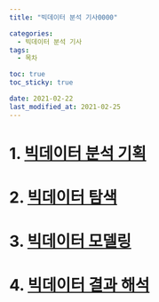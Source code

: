```yaml
---
title: "빅데이터 분석 기사0000"

categories: 
  - 빅데이터 분석 기사
tags: 
  - 목차

toc: true
toc_sticky: true

date: 2021-02-22
last_modified_at: 2021-02-25
---
```


# 1. [빅데이터 분석 기획]()
# 2. [빅데이터 탐색]()
# 3. [빅데이터 모델링]()
# 4. [빅데이터 결과 해석]()
